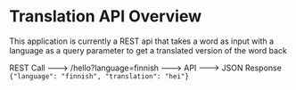 # Translation API Overview
This application is currently a REST api that takes a word as input with a language as a query parameter to get a translated version of the word back

REST Call ---> /hello?language=finnish ---> API ---> JSON Response `{"language": "finnish", "translation": "hei"}`
